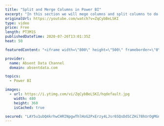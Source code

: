 ```yaml
---
title: "Split and Merge Columns in Power BI"
excerpt: "In this section we will mege columns and split columns to do a depper level of analysis"
originalUrl: https://youtube.com/watch?v=ZqCybBeLSKI
type: video
price: Free
length: PT3M1S
publishedDateTime: 2020-07-26T13:01:35Z
heat: 50

featuredContent: "<iframe width=\"800\" height=\"500\" frameborder=\"0\" src=\"https://www.youtube.com/embed/ZqCybBeLSKI\" allow=\"accelerometer; autoplay; encrypted-media; gyroscope; picture-in-picture\" allowfullscreen></iframe>"

provider:
  name: Absent Data Channel
  domain: absentdata.com

topics:
  - Power BI

images:
  - url: https://i.ytimg.com/vi/ZqCybBeLSKI/hqdefault.jpg
    width: 480
    height: 360
    isCached: true

secured: "LAY5u1ubQ4krhwCHRINpgwThlHoG2PxErzy4LJsr6SQsDdSCZHi78hUrOgMGntPusT1psBS3xYH4EvnnYe8HXNeCJ4UnOA2xpQoaKnltPNIQqjPOHeEvN3vipXt/rL7Iss4J0KiciFUJs1g4eYX1CW4Da1bXUrX1S4RsOL/st6sx8Z/mbkd9r6Ur7BgveHaTa4BBlUPTKu9OGhJHnRGGRtZZRsqocYeZ1uRwigVI+Va+NsyHCB7XJKJawSLFGz9Rv9QFCF+lAA6FAszOwxAt2Dt7lLVcDfNuhYvtpLfdxPLJQUpbYPlzsLtdwVIo+ZD6MI7RD518TRRYNUX2kmWXX04g7y6OWydpGELa+4WKm+6eW4vP6BbS1BiTwvdL14TptNY1IchbrxBakLbPX0R4MDO39IyG566q1/uglDNB7xA=;xZdZsD3EQ8Yl6rB9wLAnzw=="
---
```


